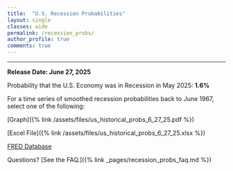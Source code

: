 ```yaml
---
title:  "U.S. Recession Probabilities"
layout: single
classes: wide
permalink: /recession_probs/
author_profile: true
comments: true
---
```


<HR>

<b>Release Date: June 27, 2025</b>

Probability that the U.S. Economy was in Recession in May 2025: **1.6%**


For a time series of smoothed recession probabilities back to June 1967, select one of the following: 

[Graph]({% link /assets/files/us_historical_probs_6_27_25.pdf %})

[Excel File]({% link /assets/files/us_historical_probs_6_27_25.xlsx %})

[FRED Database](https://fred.stlouisfed.org/series/RECPROUSM156N)

Questions? [See the FAQ.]({% link _pages/recession_probs_faq.md %})